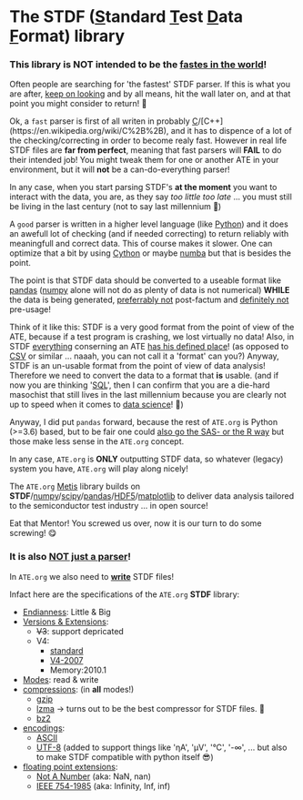 # The STDF (<ins>S</ins>tandard <ins>T</ins>est <ins>D</ins>ata <ins>F</ins>ormat)  library

### This library is NOT intended to be the <ins>fastes in the world</ins>! 

Often people are searching for 'the fastest' STDF parser. If this is what you are after, [keep on looking](https://en.wikipedia.org/wiki/Standard_Test_Data_Format) and by all means, hit the wall later on, and at that point you might consider to return! 🤣

Ok, a `fast` parser is first of all writen in probably [C](https://en.wikipedia.org/wiki/C_(programming_language))/[C++](https://en.wikipedia.org/wiki/C%2B%2B), and it has to dispence of a lot of the checking/correcting in order to become realy fast. However in real life STDF files are **far from perfect**, meaning that fast parsers will **FAIL** to do their intended job! You might tweak them for one or another ATE in your environment, but it will **not** be a can-do-everything parser!

In any case, when you start parsing STDF's **at the moment** you want to interact with the data, you are, as they say *too little too late* ... you must still be living in the last century (not to say last millennium 🤪)

A `good` parser is written in a higher level language (like [Python](https://www.python.org/)) and it does an awefull lot of checking (and if needed correcting) to return reliably with meaningfull and correct data. This of course makes it slower. One can optimize that a bit by using [Cython](https://cython.org/) or maybe [numba](http://numba.pydata.org/) but that is besides the point.

The point is that STDF data should be converted to a useable format like [pandas](https://pandas.pydata.org/) ([numpy](https://numpy.org/) alone will not do as plenty of data is not numerical) **WHILE** the data is being generated, <ins>preferrably not</ins> post-factum and <ins>definitely not</ins> pre-usage!

Think of it like this: STDF is a very good format from the point of view of the ATE, because if a test program is crashing, we lost virtually no data! Also, in STDF <ins>everything</ins> conserning an ATE <ins>has his defined place</ins>! (as opposed to [CSV](https://en.wikipedia.org/wiki/Comma-separated_values) or similar ... naaah, you can not call it a 'format' can you?) Anyway, STDF is an un-usable format from the point of view of data analysis! Therefore we need to convert the data to a format that **is** usable. (and if now you are thinking '[SQL](https://en.wikipedia.org/wiki/SQL)', then I can confirm that you are a die-hard masochist that still lives in the last millennium because you are clearly not up to speed when it comes to [data science](https://en.wikipedia.org/wiki/Data_science)! 🧐)   

Anyway, I did put `pandas` forward, because the rest of `ATE.org` is Python (>=3.6) based, but to be fair one could [also go the SAS- or the R way](https://www.analyticsvidhya.com/blog/2017/09/sas-vs-vs-python-tool-learn/) but those make less sense in the `ATE.org` concept.

In any case, `ATE.org` is **ONLY** outputting STDF data, so whatever (legacy) system you have, `ATE.org` will play along nicely!

The `ATE.org` [Metis](/src/ATE/data/Metis/README.md) library builds on **STDF**/[numpy](https://numpy.org/)/[scipy](https://www.scipy.org/)/[pandas](https://pandas.pydata.org/)/[HDF5](https://www.hdfgroup.org/solutions/hdf5/)/[matplotlib](https://matplotlib.org/) to deliver data analysis tailored to the semiconductor test industry ... in open source!

Eat that Mentor! You screwed us over, now it is our turn to do some screwing! 😋 

### It is also <ins>NOT just a parser</ins>!

In `ATE.org` we also need to **<ins>write</ins>** STDF files!

Infact here are the specifications of the `ATE.org` **STDF** library:

 - [<ins>Endianness</ins>](https://en.wikipedia.org/wiki/Endianness): Little & Big
 - <ins>Versions & Extensions</ins>:
   - ~~V3~~: support depricated
   - V4:
     - [standard](/docs/standards/STDF/STDF-V4-spec.pdf)
     - [V4-2007](/docs/standards/STDF/STDF-V4-2007-spec.pdf)
     - Memory:2010.1
 - <ins>Modes</ins>: read & write
 - <ins>compressions</ins>: (in **all** modes!)
   - [gzip](https://www.gnu.org/software/gzip/)
   - [lzma](https://en.wikipedia.org/wiki/Lempel%E2%80%93Ziv%E2%80%93Markov_chain_algorithm) → turns out to be the best compressor for STDF files. 🤫
   - [bz2](https://www.sourceware.org/bzip2/)
 - <ins>encodings</ins>:
   - [ASCII](https://en.wikipedia.org/wiki/ASCII)
   - [UTF-8](https://en.wikipedia.org/wiki/UTF-8) (added to support things like 'ηA', 'μV', '°C', '-∞', ... but also to make STDF compatible with python itself 😎)
 - <ins>floating point extensions</ins>:
   - [Not A Number](https://en.wikipedia.org/wiki/NaN) (aka: NaN, nan)
   - [IEEE 754-1985](https://en.wikipedia.org/wiki/IEEE_754-1985) (aka: Infinity, Inf, inf)
